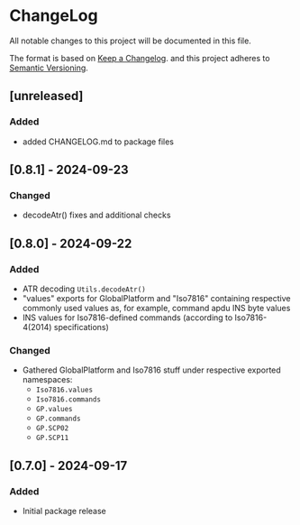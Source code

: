 
# ChangeLog

All notable changes to this project will be documented in this file.

The format is based on [Keep a Changelog](http://keepachangelog.com/).
and this project adheres to [Semantic Versioning](http://semver.org/).

## [unreleased]

### Added

- added CHANGELOG.md to package files

## [0.8.1] - 2024-09-23

### Changed

- decodeAtr() fixes and additional checks

## [0.8.0] - 2024-09-22

### Added

- ATR decoding `Utils.decodeAtr()`
- "values" exports for GlobalPlatform and "Iso7816" containing respective commonly used values as, for example, command apdu INS byte values
- INS values for Iso7816-defined commands (according to Iso7816-4(2014) specifications)

### Changed

- Gathered GlobalPlatform and Iso7816 stuff under respective exported namespaces:
    - `Iso7816.values`
    - `Iso7816.commands`
    - `GP.values`
    - `GP.commands`
    - `GP.SCP02`
    - `GP.SCP11`

## [0.7.0] - 2024-09-17

### Added
- Initial package release